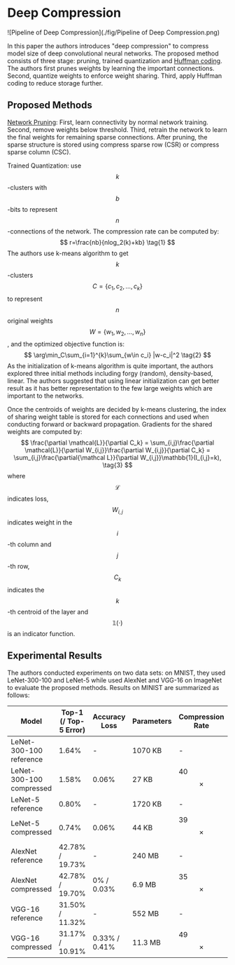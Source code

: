 # Deep Compression

![Pipeline of Deep Compression](./fig/Pipeline of Deep Compression.png)

In this paper the authors introduces "deep compression" to compress model size of deep convolutional neural networks. The proposed method consists of three stage: pruning, trained quantization and [Huffman coding](https://en.wikipedia.org/wiki/Huffman_coding). The authors first prunes weights by learning the important connections. Second, quantize weights to enforce weight sharing. Third, apply Huffman coding to reduce storage further. 

## Proposed Methods

[Network Pruning](http://papers.nips.cc/paper/5784-learning-both-weights-and-connections-for-efficient-neural-network.pdf): First, learn connectivity by normal network training. Second, remove weights below threshold. Third,  retrain the network to learn the final weights for remaining sparse connections. After pruning, the sparse structure is stored using compress sparse row (CSR) or compress sparse column (CSC).

Trained Quantization: use $$k$$-clusters with $$b$$-bits to represent $$n$$-connections of the network. The compression rate can be computed by:
$$
r=\frac{nb}{nlog_2(k)+kb} \tag{1}
$$
The authors use k-means algorithm to get $$k$$-clusters $$C=\{c_1, c_2,\dots,c_k\}$$ to represent  $$n$$ original weights $$W=\{w_1, w_2, \dots,w_n\}$$, and the optimized objective function is:
$$
\arg\min_C\sum_{i=1}^{k}\sum_{w\in c_i} |w-c_i|^2 \tag{2}
$$
As the initialization of k-means algorithm is quite important, the authors explored three initial methods including forgy (random), density-based, linear. The authors suggested that using linear initialization can get better result as it has better representation to the few large weights which are important to the networks.

Once the centroids of weights are decided by k-means clustering, the index of sharing weight table is stored for each connections and used when conducting forward or backward propagation. Gradients for the shared weights are computed by:
$$
\frac{\partial \mathcal{L}}{\partial C_k} = \sum_{i,j}\frac{\partial \mathcal{L}}{\partial W_{i,j}}\frac{\partial W_{i,j}}{\partial C_k} = \sum_{i,j}\frac{\partial{\mathcal L}}{\partial W_{i,j}}\mathbb{1}(I_{i,j}=k), \tag{3}
$$
where $$\mathcal{L}$$ indicates loss, $$W_{i,j}$$ indicates weight in the $$i$$-th column and $$j$$-th row, $$C_k$$ indicates the $$k$$-th centroid of the layer and $$\mathbb{1}(\cdot)$$ is an indicator function.

## Experimental Results

The authors conducted experiments on two data sets: on MNIST, they used LeNet-300-100 and LeNet-5 while used AlexNet and VGG-16 on ImageNet to evaluate the proposed methods. Results on MINIST are summarized as follows:

| Model                    | Top-1 (/ Top-5 Error) | Accuracy Loss | Parameters | Compression Rate |
| ------------------------ | --------------------- | ------------- | ---------- | ---------------- |
| LeNet-300-100 reference  | 1.64%                 | -             | 1070 KB    | -                |
| LeNet-300-100 compressed | 1.58%                 | 0.06%         | 27 KB      | 40 $$\times$$    |
| LeNet-5 reference        | 0.80%                 | -             | 1720 KB    | -                |
| LeNet-5 compressed       | 0.74%                 | 0.06%         | 44 KB      | 39 $$\times$$    |
| AlexNet reference        | 42.78% / 19.73%       | -             | 240 MB     | -                |
| AlexNet compressed       | 42.78% / 19.70%       | 0% / 0.03%    | 6.9 MB     | 35 $$\times$$    |
| VGG-16 reference         | 31.50% / 11.32%       | -             | 552 MB     | -                |
| VGG-16 compressed        | 31.17% / 10.91%       | 0.33% / 0.41% | 11.3 MB    | 49 $$\times$$    |

